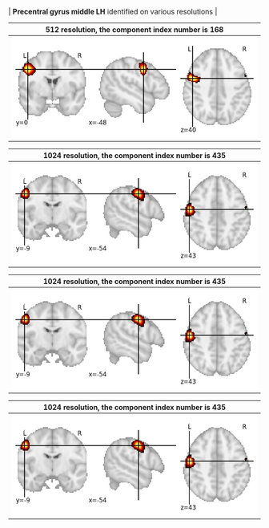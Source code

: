 


| **Precentral gyrus middle LH** identified on various resolutions |

| 512 resolution, the component index number is 168|  
|:---:|  
| ![Component 512](../512/final/168.jpg "From component 512: Precentral gyrus middle LH") |

| 1024 resolution, the component index number is 435|  
|:---:|  
| ![Component 1024](../1024/final/435.jpg "From component 1024: Precentral gyrus middle LH") |

| 1024 resolution, the component index number is 435|  
|:---:|  
| ![Component 1024](../1024/final/435.jpg "From component 1024: Precentral gyrus middle LH") |

| 1024 resolution, the component index number is 435|  
|:---:|  
| ![Component 1024](../1024/final/435.jpg "From component 1024: Precentral gyrus middle LH") |